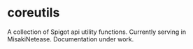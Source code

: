 # coreutils
A collection of Spigot api utility functions. Currently serving in MisakiNetease.
Documentation under work.
